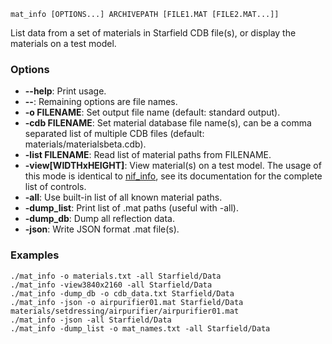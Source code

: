     mat_info [OPTIONS...] ARCHIVEPATH [FILE1.MAT [FILE2.MAT...]]

List data from a set of materials in Starfield CDB file(s), or display the materials on a test model.

### Options

* **--help**: Print usage.
* **--**: Remaining options are file names.
* **-o FILENAME**: Set output file name (default: standard output).
* **-cdb FILENAME**: Set material database file name(s), can be a comma separated list of multiple CDB files (default: materials/materialsbeta.cdb).
* **-list FILENAME**: Read list of material paths from FILENAME.
* **-view[WIDTHxHEIGHT]**: View material(s) on a test model. The usage of this mode is identical to [nif\_info](nif_info.md), see its documentation for the complete list of controls.
* **-all**: Use built-in list of all known material paths.
* **-dump\_list**: Print list of .mat paths (useful with -all).
* **-dump\_db**: Dump all reflection data.
* **-json**: Write JSON format .mat file(s).

### Examples

    ./mat_info -o materials.txt -all Starfield/Data
    ./mat_info -view3840x2160 -all Starfield/Data
    ./mat_info -dump_db -o cdb_data.txt Starfield/Data
    ./mat_info -json -o airpurifier01.mat Starfield/Data materials/setdressing/airpurifier/airpurifier01.mat
    ./mat_info -json -all Starfield/Data
    ./mat_info -dump_list -o mat_names.txt -all Starfield/Data


